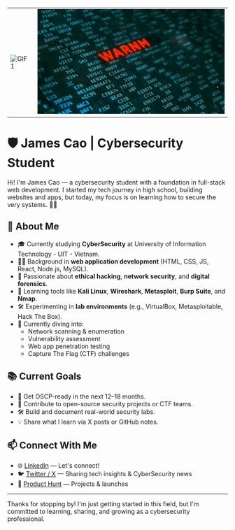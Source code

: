 <table>
  <tr>
    <td><img src="./gif1.webp" alt="GIF 1" width="100%" /></td>
    <td><img src="./gif2.gif" alt="GIF 2" width="100%" /></td>
  </tr>
</table>


# 🛡️ James Cao | Cybersecurity Student

Hi! I'm James Cao — a cybersecurity student with a foundation in full-stack web development. I started my tech journey in high school, building websites and apps, but today, my focus is on learning how to secure the very systems. 🕵️‍♂️

## 🚀 About Me

- 🎓 Currently studying **CyberSecurity** at University of Information Technology - UIT - Vietnam.
- 👨‍💻 Background in **web application development** (HTML, CSS, JS, React, Node.js, MySQL).
- 🧠 Passionate about **ethical hacking**, **network security**, and **digital forensics**.
- 🧰 Learning tools like **Kali Linux**, **Wireshark**, **Metasploit**, **Burp Suite**, and **Nmap**.
- 🛠️ Experimenting in **lab environments** (e.g., VirtualBox, Metasploitable, Hack The Box).
- 🌱 Currently diving into:
  - Network scanning & enumeration
  - Vulnerability assessment
  - Web app penetration testing
  - Capture The Flag (CTF) challenges

## 📚 Current Goals

- 🧠 Get OSCP-ready in the next 12–18 months.
- 🤝 Contribute to open-source security projects or CTF teams.
- 🛠️ Build and document real-world security labs.
- 💡 Share what I learn via X posts or GitHub notes.

## 📫 Connect With Me

- 🌐 [LinkedIn](https://www.linkedin.com/in/hpcao299/) — Let's connect!
- 🐦 [Twitter / X](https://twitter.com/jameskaois) — Sharing tech insights & CyberSecurity news
- 🧠 [Product Hunt](https://www.producthunt.com/@jameskaois69) — Projects & launches

---

Thanks for stopping by! I'm just getting started in this field, but I'm committed to learning, sharing, and growing as a cybersecurity professional.

